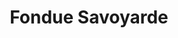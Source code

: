 ---
layout: recette
categories: [recettes]
hidden: true
lang: fr
sitemap: true
title: Fondue Savoyarde
type: sel
recettes:
  Classique:
    yield: 4
    yieldType: personnes
    ingredients: 
      - nom: fromage
        qte: 900
        unite: gr
        variable: true
      - nom: ail
        qte: 1
        unite: gousse
      - nom: baguettes
        qte: 3
      - nom: vin blanc sec
        qte: 200
        unite: mL 
      - nom: fécule de maïs
        qte: 1
        unite: cuillère à soupe
    preconditions:
      - Raper le fromage
    etapes:
      - label: Préparation du pain
        details: 
          - Couper les baguettes en gros bouts
          - Couper les bouts en quatre
          - Les mettre au four à 200°C porte semie ouverte pour qu'ils durcissent
          - Tourner de temps en temps
          - Les sortir quand ils commencent à dorer
      - label: Préparation du fromage
        details:
          - Raper les fromages
          - Verser de l'eau dans une casserole
          - Placer un cul de poule dessus (bain marie)
          - Peler l'ail et frotter le cul de poule avec
          - Verser la moitié du vin blanc dans le cul de poule
          - Dans un verre, diluer la fécule de maïs avec le reste du vin blanc 
          - Porter à ébullition
          - Baisser un peu le feu et ajouter un tiers du fromage
          - Délayer, quand le fromage est lisse, ajouter un autre tiers
          - Ajouter le dernier tiers et délayer
      - label: Fondue
        details:
          - Peler l'ail et frotter le caquelon avec
          - Faire chauffer l'appareil à fondue
          - Verser le fromage dans le caquelon
notes:
  - Prendre au moins trois fromages de qualité et différents (Beaufort, Comté, Abondance, Emmental, Appenzeller, ...)
  - Si la fondue est trop compacte, remettre un peu de vin blanc
  - Si la fondue est trop liquide, remettre un peu de fromage
  - Il ne faut pas que le pain soit trop dur
  - Faire fondre les fromages va prendre maximum 10 minutes
  - "Version Nouvelle-Zélande: 50% Colby, 35% Edam, 15% Tasty"
---